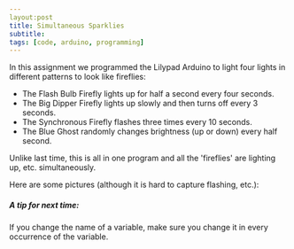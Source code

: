 ```yaml
---
layout:post
title: Simultaneous Sparklies
subtitle:
tags: [code, arduino, programming]
---
```


In this assignment we programmed the Lilypad Arduino to light four lights in different patterns to look like fireflies:
- The Flash Bulb Firefly lights up for half a second every four seconds.
- The Big Dipper Firefly lights up slowly and then turns off every 3 seconds.
- The Synchronous Firefly flashes three times every 10 seconds.
- The Blue Ghost randomly changes brightness (up or down) every half second.

Unlike last time, this is all in one program and all the 'fireflies' are lighting up, etc. simultaneously.

Here are some pictures (although it is hard to capture flashing, etc.):





##### A tip for next time:
If you change the name of a variable, make sure you change it in every occurrence of the variable.

